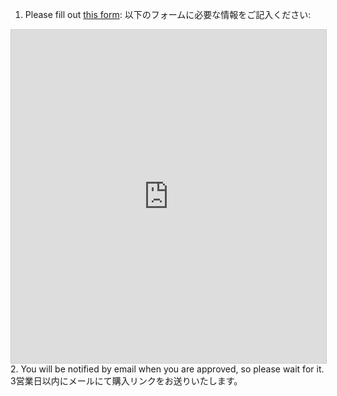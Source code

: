 1. Please fill out [this form](https://airtable.com/appIMm1OL6Bf1o8Tg/shrjuJBqTkPWb4U4M): 以下のフォームに必要な情報をご記入ください:
<iframe class="airtable-embed" src="https://airtable.com/embed/appIMm1OL6Bf1o8Tg/shrjuJBqTkPWb4U4M?backgroundColor=red&prefill_ウォレットアドレス / Wallet Address={ACCOUNT}" frameborder="0" onmousewheel="" width="100%" height="533" style="background: transparent; border: 1px solid #ccc;"></iframe>
2. You will be notified by email when you are approved, so please wait for it. 3営業日以内にメールにて購入リンクをお送りいたします。
